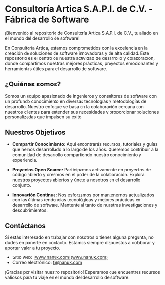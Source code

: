 # Consultoría Artica S.A.P.I. de C.V. - Fábrica de Software

¡Bienvenido al repositorio de Consultoría Artica S.A.P.I. de C.V., tu aliado en el mundo del desarrollo de software!

En Consultoría Artica, estamos comprometidos con la excelencia en la creación de soluciones de software innovadoras y de alta calidad. Este repositorio es el centro de nuestra actividad de desarrollo y colaboración, donde compartimos nuestras mejores prácticas, proyectos emocionantes y herramientas útiles para el desarrollo de software.

## ¿Quiénes somos?

Somos un equipo apasionado de ingenieros y consultores de software con un profundo conocimiento en diversas tecnologías y metodologías de desarrollo. Nuestro enfoque se basa en la colaboración cercana con nuestros clientes para entender sus necesidades y proporcionar soluciones personalizadas que impulsen su éxito.

## Nuestros Objetivos

- **Compartir Conocimiento:** Aquí encontrarás recursos, tutoriales y guías que hemos desarrollado a lo largo de los años. Queremos contribuir a la comunidad de desarrollo compartiendo nuestro conocimiento y experiencia.

- **Proyectos Open Source:** Participamos activamente en proyectos de código abierto y creemos en el poder de la colaboración. Explora nuestros proyectos abiertos y únete a nosotros en el desarrollo conjunto.

- **Innovación Continua:** Nos esforzamos por mantenernos actualizados con las últimas tendencias tecnológicas y mejores prácticas en desarrollo de software. Mantente al tanto de nuestras investigaciones y descubrimientos.

## Contáctanos

Si estás interesado en trabajar con nosotros o tienes alguna pregunta, no dudes en ponerte en contacto. Estamos siempre dispuestos a colaborar y aportar valor a tu proyecto.

- Sitio web: [www.nanuk.com](www.nanuk.com)
- Correo electrónico: [ti@nanuk.com](mailto:ti@nanuk.com)

¡Gracias por visitar nuestro repositorio! Esperamos que encuentres recursos valiosos para tu viaje en el mundo del desarrollo de software.
